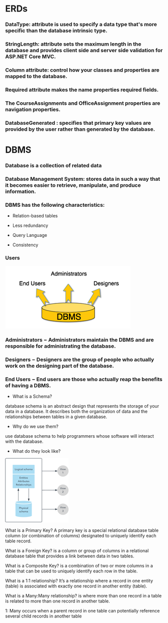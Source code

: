 ﻿# ERDs

### DataType: attribute is used to specify a data type that's more specific than the database intrinsic type.

### StringLength: attribute sets the maximum length in the database and provides client side and server side validation for ASP.NET Core MVC. 

### Column attribute: control how your classes and properties are mapped to the database. 

### Required attribute makes the name properties required fields.

### The CourseAssignments and OfficeAssignment properties are navigation properties.

### DatabaseGenerated : specifies that primary key values are provided by the user rather than generated by the database.

# DBMS

### Database is a collection of related data

### Database Management System: stores data in such a way that it becomes easier to retrieve, manipulate, and produce information.

### DBMS has the following characteristics:

* Relation-based tables

* Less redundancy

* Query Language

* Consistency

### Users

![](dbms_users.png)

### Administrators − Administrators maintain the DBMS and are responsible for administrating the database.

### Designers − Designers are the group of people who actually work on the designing part of the database.

### End Users − End users are those who actually reap the benefits of having a DBMS.

* What is a Schema?

database schema is an abstract design that represents the storage of your data in a database. It describes both the organization of data and the relationships between tables in a given database.

* Why do we use them?

use database schema to help programmers whose software will interact with the database.

* What do they look like?

![](schema.png)

What is a Primary Key?
A primary key is a special relational database table column (or combination of columns) designated to uniquely identify each table record.

What is a Foreign Key?
is a column or group of columns in a relational database table that provides a link between data in two tables.

What is a Composite Key?
is a combination of two or more columns in a table that can be used to uniquely identify each row in the table.

What is a 1:1 relationship?
It’s a relationship where a record in one entity (table) is associated with exactly one record in another entity (table).

What is a Many:Many relationship?
 is where more than one record in a table is related to more than one record in another table.

 1: Many
occurs when a parent record in one table can potentially reference several child records in another table




